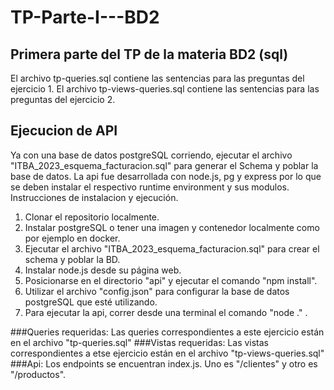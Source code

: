 # TP-Parte-I---BD2
## Primera parte del TP de la materia BD2 (sql)

El archivo tp-queries.sql contiene las sentencias para las preguntas del ejercicio 1.
El archivo tp-views-queries.sql contiene las sentencias para las preguntas del ejercicio 2.

## Ejecucion de API
Ya con una base de datos postgreSQL corriendo, ejecutar el archivo "ITBA_2023_esquema_facturacion.sql" para generar el Schema y poblar la base de datos.
La api fue desarrollada con node.js, pg y express por lo que se deben instalar el respectivo runtime environment y sus modulos.
Instrucciones de instalacion y ejecución.
1) Clonar el repositorio localmente.
2) Instalar postgreSQL o tener una imagen y contenedor localmente como por ejemplo en docker.
3) Ejecutar el archivo "ITBA_2023_esquema_facturacion.sql" para crear el schema y poblar la BD.
4) Instalar node.js desde su página web.
5) Posicionarse en el directorio "api" y ejecutar el comando "npm install".
6) Utilizar el archivo "config.json" para configurar la base de datos postgreSQL que esté utilizando.
7) Para ejecutar la api, correr desde una terminal el comando "node ."   .

###Queries requeridas:
Las queries correspondientes a este ejercicio están en el archivo "tp-queries.sql"
###Vistas requeridas:
Las vistas correspondientes a etse ejercicio están en el archivo "tp-views-queries.sql"
###Api:
Los endpoints se encuentran index.js. Uno es "/clientes" y otro es "/productos".

